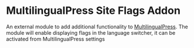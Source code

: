 # MultilingualPress Site Flags Addon
An external module to add additional functionality to [MultilingualPress](https://github.com/inpsyde/multilingualpress).
The module will enable displaying flags in the language switcher, it can be activated from MultilingualPress settings